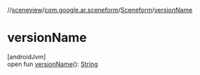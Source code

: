 //[sceneview](../../../index.md)/[com.google.ar.sceneform](../index.md)/[Sceneform](index.md)/[versionName](version-name.md)

# versionName

[androidJvm]\
open fun [versionName](version-name.md)(): [String](https://developer.android.com/reference/kotlin/java/lang/String.html)
